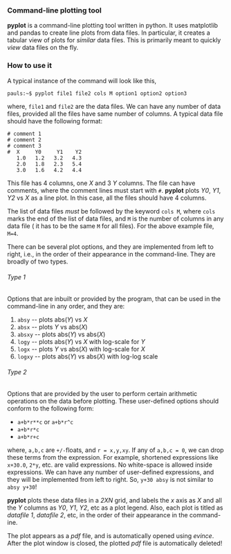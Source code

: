 ### Command-line plotting tool
**pyplot** is a command-line plotting tool written in python. It uses matplotlib and pandas to create line plots from data files. In particular, it creates a tabular view of plots for *similar* data files. This is primarily meant to quickly *view* data files on the fly.

### How to use it
A typical instance of the command will look like this,

```
pauls:~$ pyplot file1 file2 cols M option1 option2 option3
```

where, `file1` and `file2` are the data files. We can have any number of data files, provided all the files have same number of columns. A typical data file should have the following format:

```
# comment 1
# comment 2
# comment 3
#  X     Y0     Y1    Y2
   1.0   1.2   3.2   4.3
   2.0   1.8   2.3   5.4
   3.0   1.6   4.2   4.4
```

This file has 4 columns, one *X* and 3 *Y* columns. The file can have comments, where the comment lines must start with `#`. **pyplot** plots *Y0*, *Y1*, *Y2* vs *X* as a line plot. In this case, all the files should have 4 columns. 

The list of data files *must* be followed by the keyword `cols M`, where `cols` marks the end of the list of data files, and `M` is the number of columns in any data file ( it has to be the same `M` for all files). For the above example file, `M=4`.

There can be several plot options, and they are implemented from left to right, i.e., in the order of their appearance in the command-line. They are broadly of two types.

###### *Type 1*

Options that are inbuilt or provided by the program, that can be used in the command-line in any order, and they are:

1. `absy`  -- plots abs(*Y*) vs *X*
2. `absx`  -- plots *Y* vs abs(*X*)
3. `absxy` -- plots abs(*Y*) vs abs(*X*)
4. `logy`  -- plots abs(*Y*) vs *X* with log-scale for *Y*
5. `logx`  -- plots *Y* vs abs(*X*) with log-scale for *X*
6. `logxy` -- plots abs(*Y*) vs abs(*X*) with log-log scale

###### *Type 2*

Options that are provided by the user to perform certain arithmetic operations on the data before plotting. These user-defined options should conform to the following form:
* `a+b*r**c` or `a+b*r^c`
* `a+b*r*c`
* `a+b*r+c`

where, `a,b,c` are `+/-`floats, and `r = x,y,xy`. If any of `a,b,c = 0`, we can drop these terms from the expression. For example, shortened expressions like `x+30.0`, `2*y`, etc. are valid expressions. No white-space is allowed inside expressions. We can have any number of user-defined expressions, and they will be implemented from left to right. So, `y+30 absy` is not similar to `absy y+30`!

**pyplot** plots these data files in a *2XN* grid, and labels the *x* axis as *X* and all the *Y* columns as *Y0*, *Y1*, *Y2*, etc as a plot legend. Also, each plot is titled as *datafile 1*, *datafile 2*, etc, in the order of their appearance in the command-ine.

The plot appears as a *pdf* file, and is automatically opened using *evince*. After the plot window is closed, the plotted *pdf* file is automatically deleted! 